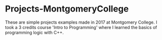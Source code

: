 # Projects-MontgomeryCollege
These are simple projects examples made in 2017 at Montgomery College. 
I took a 3 credits course 'Intro to Programming' where I learned the basics of programming logic with C++.
